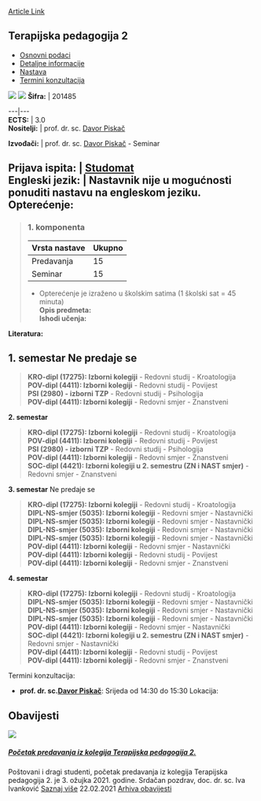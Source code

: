 [Article Link](https://www.fhs.hr/predmet/terped2)

## Terapijska pedagogija 2
  * [Osnovni podaci](https://www.fhs.hr/predmet/terped2#v1id-523833_32718_1_0 "Osnovni podaci")
  * [Detaljne informacije](https://www.fhs.hr/predmet/terped2#v1id-523833_32718_1_1 "Detaljne informacije")
  * [Nastava](https://www.fhs.hr/predmet/terped2#v1id-523833_32718_1_2 "Nastava")
  * [Termini konzultacija](https://www.fhs.hr/predmet/terped2#v1id-523833_32718_1_3 "Termini konzultacija")


[![](https://www.fhs.hr/img/flags/gif/hr.gif)](https://www.fhs.hr/predmet/terped2) [![](https://www.fhs.hr/img/flags/gif/gb.gif)](https://www.fhs.hr/en/course/theped2)
**Šifra:** |  201485  
  
---|---  
**ECTS:** |  3.0   
**Nositelji:** |  prof. dr. sc. [Davor Piskač](https://www.fhs.hr/djelatnik/davor.piskac)   
  
**Izvođači:** |  prof. dr. sc. [Davor Piskač](https://www.fhs.hr/djelatnik/davor.piskac) - Seminar  
  
**Prijava ispita:** |  [Studomat](http://www.isvu.hr/studomat)  
**Engleski jezik:** |  Nastavnik nije u mogućnosti ponuditi nastavu na engleskom jeziku.   
**Opterećenje:**  
---  
> ### 1. komponenta
> | Vrsta nastave | Ukupno  
> ---|---  
> Predavanja | 15  
> Seminar | 15  
> * Opterećenje je izraženo u školskim satima (1 školski sat = 45 minuta)   
**Opis predmeta:**  
> **Ishodi učenja:**  

  
**Literatura:**  

  
**1. semestar** Ne predaje se  
---  
> **KRO-dipl (17275): Izborni kolegiji** - Redovni studij - Kroatologija  
>  **POV-dipl (4411): Izborni kolegiji** - Redovni studij - Povijest  
>  **PSI (2980) - izborni TZP** - Redovni studij - Psihologija  
>  **POV-dipl (4411): Izborni kolegiji** - Redovni smjer - Znanstveni  
>   
  
**2. semestar**  
> **KRO-dipl (17275): Izborni kolegiji** - Redovni studij - Kroatologija  
>  **POV-dipl (4411): Izborni kolegiji** - Redovni studij - Povijest  
>  **PSI (2980) - izborni TZP** - Redovni studij - Psihologija  
>  **POV-dipl (4411): Izborni kolegiji** - Redovni smjer - Znanstveni  
>  **SOC-dipl (4421): Izborni kolegiji u 2. semestru (ZN i NAST smjer)** - Redovni smjer - Znanstveni  
>   
  
**3. semestar** Ne predaje se  
> **KRO-dipl (17275): Izborni kolegiji** - Redovni studij - Kroatologija  
>  **DIPL-NS-smjer (5035): Izborni kolegiji** - Redovni smjer - Nastavnički  
>  **DIPL-NS-smjer (5035): Izborni kolegiji** - Redovni smjer - Nastavnički  
>  **DIPL-NS-smjer (5035): Izborni kolegiji** - Redovni smjer - Nastavnički  
>  **DIPL-NS-smjer (5035): Izborni kolegiji** - Redovni smjer - Nastavnički  
>  **POV-dipl (4411): Izborni kolegiji** - Redovni smjer - Nastavnički  
>  **POV-dipl (4411): Izborni kolegiji** - Redovni studij - Povijest  
>  **POV-dipl (4411): Izborni kolegiji** - Redovni smjer - Znanstveni  
>   
  
**4. semestar**  
> **KRO-dipl (17275): Izborni kolegiji** - Redovni studij - Kroatologija  
>  **DIPL-NS-smjer (5035): Izborni kolegiji** - Redovni smjer - Nastavnički  
>  **DIPL-NS-smjer (5035): Izborni kolegiji** - Redovni smjer - Nastavnički  
>  **DIPL-NS-smjer (5035): Izborni kolegiji** - Redovni smjer - Nastavnički  
>  **POV-dipl (4411): Izborni kolegiji** - Redovni smjer - Nastavnički  
>  **SOC-dipl (4421): Izborni kolegiji u 2. semestru (ZN i NAST smjer)** - Redovni smjer - Nastavnički  
>  **POV-dipl (4411): Izborni kolegiji** - Redovni studij - Povijest  
>  **POV-dipl (4411): Izborni kolegiji** - Redovni smjer - Znanstveni  
>   
Termini konzultacija: 
  * **prof. dr. sc.[Davor Piskač](https://www.fhs.hr/djelatnik/davor.piskac)**: 
Srijeda od 14:30 do 15:30
Lokacija: 


## Obavijesti
[ ![](https://www.fhs.hr/_pub/themes_static/hrstud2024/default/img/default_news.jpg) ](https://www.fhs.hr/predmet/terped2?@=21ei1#news_116151)
#####  [Početak predavanja iz kolegija Terapijska pedagogija 2.](https://www.fhs.hr/predmet/terped2?@=21ei1#news_116151)
Poštovani i dragi studenti, početak predavanja iz kolegija Terapijska pedagogija 2. je 3. ožujka 2021. godine. Srdačan pozdrav, doc. dr. sc. Iva Ivanković 
[Saznaj više](https://www.fhs.hr/predmet/terped2?@=21ei1#news_116151)
22.02.2021
[Arhiva obavijesti](https://www.fhs.hr/predmet/terped2?@=2189p#news_116151 "Arhiva obavijesti")
